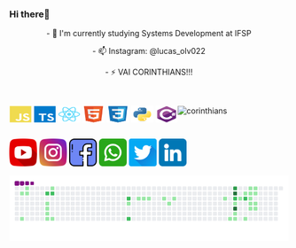 ### Hi there👋

<div align="center"">
  <div>
    <p>- 🔭 I'm currently studying Systems Development at IFSP</p>
    <p>- 📫 Instagram: @lucas_olv022</p>
    <p>- ⚡ VAI CORINTHIANS!!!</p>
  </div> 
</div>

##

<div style="display: inline_block"><br>
  <img align="center" alt="Js" height="30" width="40" src="https://raw.githubusercontent.com/devicons/devicon/master/icons/javascript/javascript-plain.svg">
  <img align="center" alt="Ts" height="30" width="40" src="https://raw.githubusercontent.com/devicons/devicon/master/icons/typescript/typescript-plain.svg">
  <img align="center" alt="React" height="30" width="40" src="https://raw.githubusercontent.com/devicons/devicon/master/icons/react/react-original.svg">
  <img align="center" alt="HTML" height="30" width="40" src="https://raw.githubusercontent.com/devicons/devicon/master/icons/html5/html5-original.svg">
  <img align="center" alt="CSS" height="30" width="40" src="https://raw.githubusercontent.com/devicons/devicon/master/icons/css3/css3-original.svg">
  <img align="center" alt="Python" height="30" width="40" src="https://raw.githubusercontent.com/devicons/devicon/master/icons/python/python-original.svg">
  <img align="center" alt="Csharp" height="30" width="40" src="https://raw.githubusercontent.com/devicons/devicon/master/icons/csharp/csharp-original.svg">
  <img align="right"  alt="corinthians" width="200px" src="https://github.com/user-attachments/assets/c6b763c1-ce9a-488e-8840-06e7f3544fcd">
</div>

##

<div>
  <a href="https://www.youtube.com/" target="_blank"><img height="50" width="50" src="redes-sociais/youtube.png" target="_blank"></a>
  <a href="https://www.instagram.com/lucas_olv022/" target="_blank"><img height="50" width="50" src="redes-sociais/instagram.png" target="_blank"></a>
   <a href="https://www.facebook.com/" target="_blank"><img height="50" width="50" src="redes-sociais/facebook.png" target="_blank"></a>
 <a href="https://wa.me/5511988013182" target="_blank"><img height="50" width="50" src="redes-sociais/whatsapp.png" target="_blank"></a> 
  <a href = "https://x.com/""><img height="50" width="50" src="redes-sociais/twitter.png" target="_blank"></a>
  <a href="https://br.linkedin.com/" target="_blank"><img height="50" width="50" src="redes-sociais/linkedin.png" target="_blank"></a>
</div>

![snake gif](https://github.com/lucasoliveira002/lucasoliveira002/blob/output/github-contribution-grid-snake.gif)
